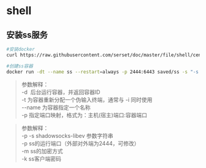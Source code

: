 # shell



## 安装ss服务

```bash
#安装docker
curl https://raw.githubusercontent.com/serset/doc/master/file/shell/centos7/docker.sh|bash

#创建ss容器
docker run -dt --name ss --restart=always -p 2444:6443 saved/ss -s "-s 0.0.0.0 -p 6443 -m aes-256-cfb -k test123"

```

> 参数解释：  
> -d  后台运行容器，并返回容器ID  
> -t 为容器重新分配一个伪输入终端，通常与 -i 同时使用  
> --name 为容器指定一个名称  
> -p 指定端口映射，格式为：主机(宿主)端口:容器端口  


> 参数解释：  
> -p -s shadowsocks-libev 参数字符串  
> -p ss的运行端口（外部对外端为2444，可修改）  
> -m ss的加密方式  
> -k ss客户端密码  
